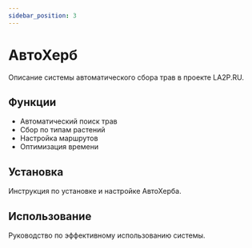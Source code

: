 ```yaml
---
sidebar_position: 3
---
```


# АвтоХерб

Описание системы автоматического сбора трав в проекте LA2P.RU.

## Функции

- Автоматический поиск трав
- Сбор по типам растений
- Настройка маршрутов
- Оптимизация времени

## Установка

Инструкция по установке и настройке АвтоХерба.

## Использование

Руководство по эффективному использованию системы. 